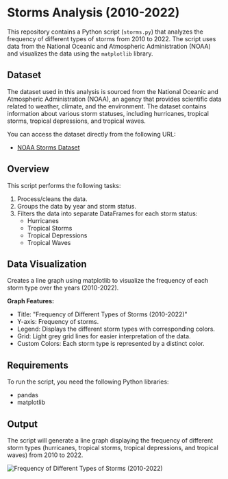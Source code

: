 # Storms Analysis (2010-2022)

This repository contains a Python script (`storms.py`) that analyzes the frequency of different types of storms from 2010 to 2022. The script uses data from the National Oceanic and Atmospheric Administration (NOAA) and visualizes the data using the `matplotlib` library.

## Dataset
The dataset used in this analysis is sourced from the National Oceanic and Atmospheric Administration (NOAA), an agency that provides scientific data related to weather, climate, and the environment. The dataset contains information about various storm statuses, including hurricanes, tropical storms, tropical depressions, and tropical waves.

You can access the dataset directly from the following URL:
- [NOAA Storms Dataset](https://raw.githubusercontent.com/JosephBARBIERDARNAL/data-matplotlib-journey/refs/heads/main/storms/storms.csv)

## Overview

This script performs the following tasks:
1. Process/cleans the data.
2. Groups the data by year and storm status.
3. Filters the data into separate DataFrames for each storm status:
    - Hurricanes
    - Tropical Storms
    - Tropical Depressions
    - Tropical Waves

## Data Visualization
Creates a line graph using matplotlib to visualize the frequency of each storm type over the years (2010-2022).

<b> Graph Features: </b>
- Title: "Frequency of Different Types of Storms (2010-2022)"
- Y-axis: Frequency of storms.
- Legend: Displays the different storm types with corresponding colors.
- Grid: Light grey grid lines for easier interpretation of the data.
- Custom Colors: Each storm type is represented by a distinct color.

## Requirements
To run the script, you need the following Python libraries:
- pandas
- matplotlib

## Output
The script will generate a line graph displaying the frequency of different storm types (hurricanes, tropical storms, tropical depressions, and tropical waves) from 2010 to 2022.

![Frequency of Different Types of Storms (2010-2022)](lolipoppolt.png)
